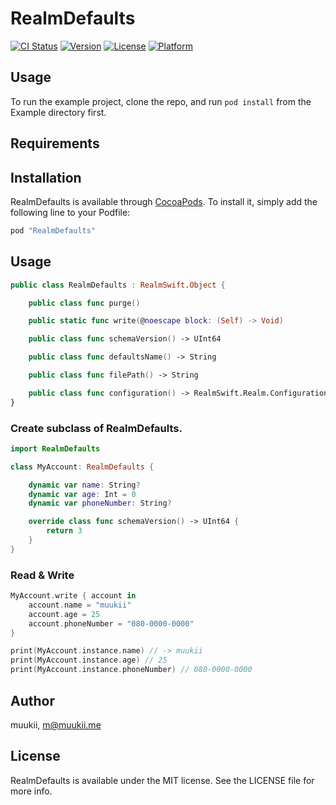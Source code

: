 # RealmDefaults

[![CI Status](http://img.shields.io/travis/muukii/RealmDefaults.svg?style=flat)](https://travis-ci.org/muukii/RealmDefaults)
[![Version](https://img.shields.io/cocoapods/v/RealmDefaults.svg?style=flat)](http://cocoapods.org/pods/RealmDefaults)
[![License](https://img.shields.io/cocoapods/l/RealmDefaults.svg?style=flat)](http://cocoapods.org/pods/RealmDefaults)
[![Platform](https://img.shields.io/cocoapods/p/RealmDefaults.svg?style=flat)](http://cocoapods.org/pods/RealmDefaults)

## Usage

To run the example project, clone the repo, and run `pod install` from the Example directory first.

## Requirements

## Installation

RealmDefaults is available through [CocoaPods](http://cocoapods.org). To install
it, simply add the following line to your Podfile:

```ruby
pod "RealmDefaults"
```

## Usage

```swift
public class RealmDefaults : RealmSwift.Object {

    public class func purge()

    public static func write(@noescape block: (Self) -> Void)

    public class func schemaVersion() -> UInt64

    public class func defaultsName() -> String

    public class func filePath() -> String

    public class func configuration() -> RealmSwift.Realm.Configuration
}
```

### Create subclass of RealmDefaults.

```swift
import RealmDefaults

class MyAccount: RealmDefaults {

    dynamic var name: String?
    dynamic var age: Int = 0
    dynamic var phoneNumber: String?

    override class func schemaVersion() -> UInt64 {
        return 3
    }
}
```

### Read & Write

```swift
MyAccount.write { account in
    account.name = "muukii"
    account.age = 25
    account.phoneNumber = "080-0000-0000"
}

print(MyAccount.instance.name) // -> muukii
print(MyAccount.instance.age) // 25
print(MyAccount.instance.phoneNumber) // 080-0000-0000
```

## Author

muukii, m@muukii.me

## License

RealmDefaults is available under the MIT license. See the LICENSE file for more info.
